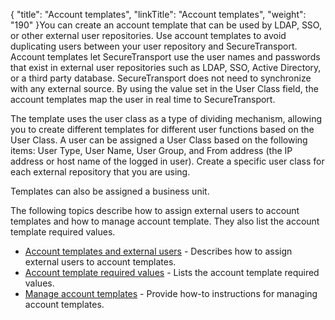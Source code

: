 {
    "title": "Account templates",
    "linkTitle": "Account templates",
    "weight": "190"
}You can create an account template that can be used by LDAP, SSO, or other external user repositories. Use account templates to avoid duplicating users between your user repository and <span class="mc-variable axway_variables.Component_Short_Name variable">SecureTransport</span>. Account templates let <span class="mc-variable axway_variables.Component_Short_Name variable">SecureTransport</span> use the user names and passwords that exist in external user repositories such as LDAP, SSO, Active Directory, or a third party database. <span class="mc-variable axway_variables.Component_Short_Name variable">SecureTransport</span> does not need to synchronize with any external source. By using the value set in the User Class field, the account templates map the user in real time to <span class="mc-variable axway_variables.Component_Short_Name variable">SecureTransport</span>.

The template uses the user class as a type of dividing mechanism, allowing you to create different templates for different user functions based on the User Class. A user can be assigned a User Class based on the following items: User Type, User Name, User Group, and From address (the IP address or host name of the logged in user). Create a specific user class for each external repository that you are using.

Templates can also be assigned a business unit.

The following topics describe how to assign external users to account templates and how to manage account template. They also list the account template required values.

-   <a href="c_st_account_templates_external_users" class="MCXref xref">Account templates and external users</a> - Describes how to assign external users to account templates.
-   <a href="c_st_account_template_required_values" class="MCXref xref">Account template required values</a> - Lists the account template required values.
-   <a href="t_st_accounttemplates" class="MCXref xref">Manage account templates</a> - Provide how-to instructions for managing account templates.
